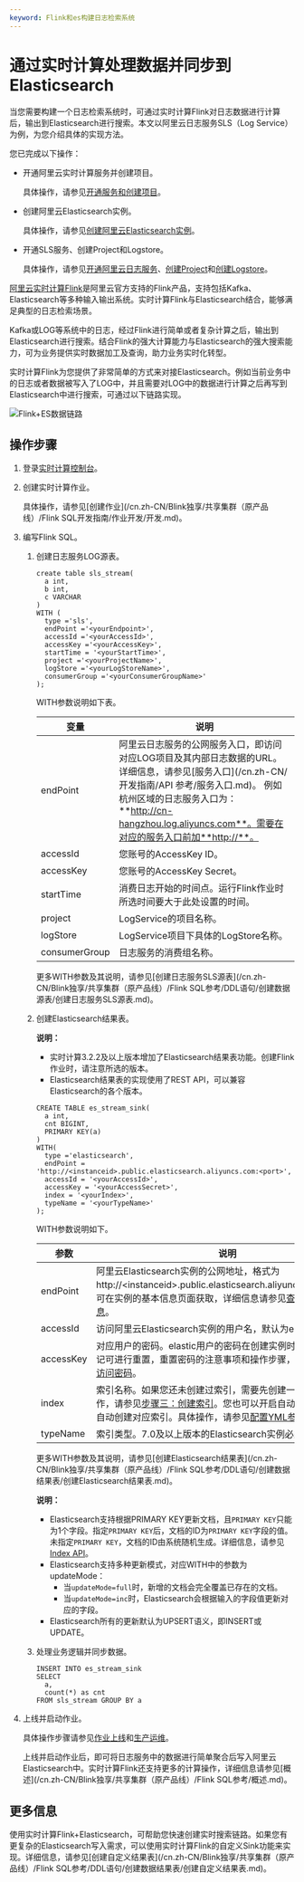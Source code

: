 ```yaml
---
keyword: Flink和es构建日志检索系统
---
```


# 通过实时计算处理数据并同步到Elasticsearch

当您需要构建一个日志检索系统时，可通过实时计算Flink对日志数据进行计算后，输出到Elasticsearch进行搜索。本文以阿里云日志服务SLS（Log Service）为例，为您介绍具体的实现方法。

您已完成以下操作：

-   开通阿里云实时计算服务并创建项目。

    具体操作，请参见[开通服务和创建项目](/cn.zh-CN/Blink独享/共享集群（原产品线）/准备工作/开通服务和创建项目.md)。

-   创建阿里云Elasticsearch实例。

    具体操作，请参见[创建阿里云Elasticsearch实例](/cn.zh-CN/Elasticsearch/实例管理/创建阿里云Elasticsearch实例.md)。

-   开通SLS服务、创建Project和Logstore。

    具体操作，请参见[开通阿里云日志服务](/cn.zh-CN/.md)、[创建Project](/cn.zh-CN/数据采集/准备工作/管理Project.md)和[创建Logstore](/cn.zh-CN/数据采集/准备工作/管理Logstore.md)。


[阿里云实时计算Flink](/cn.zh-CN/产品简介/什么是阿里云实时计算Flink版.md)是阿里云官方支持的Flink产品，支持包括Kafka、Elasticsearch等多种输入输出系统。实时计算Flink与Elasticsearch结合，能够满足典型的日志检索场景。

Kafka或LOG等系统中的日志，经过Flink进行简单或者复杂计算之后，输出到Elasticsearch进行搜索。结合Flink的强大计算能力与Elasticsearch的强大搜索能力，可为业务提供实时数据加工及查询，助力业务实时化转型。

实时计算Flink为您提供了非常简单的方式来对接Elasticsearch。例如当前业务中的日志或者数据被写入了LOG中，并且需要对LOG中的数据进行计算之后再写到Elasticsearch中进行搜索，可通过以下链路实现。

![Flink+ES数据链路](https://static-aliyun-doc.oss-accelerate.aliyuncs.com/assets/img/zh-CN/7724659951/p62597.png)

## 操作步骤

1.  登录[实时计算控制台](https://stream.console.aliyun.com)。

2.  创建实时计算作业。

    具体操作，请参见[创建作业](/cn.zh-CN/Blink独享/共享集群（原产品线）/Flink SQL开发指南/作业开发/开发.md)。

3.  编写Flink SQL。

    1.  创建日志服务LOG源表。

        ```
        create table sls_stream(
          a int,
          b int,
          c VARCHAR
        )
        WITH (
          type ='sls',  
          endPoint ='<yourEndpoint>',
          accessId ='<yourAccessId>',
          accessKey ='<yourAccessKey>',
          startTime = '<yourStartTime>',
          project ='<yourProjectName>',
          logStore ='<yourLogStoreName>',
          consumerGroup ='<yourConsumerGroupName>'
        );
        ```

        WITH参数说明如下表。

        |变量|说明|
        |--|--|
        |endPoint|阿里云日志服务的公网服务入口，即访问对应LOG项目及其内部日志数据的URL。详细信息，请参见[服务入口](/cn.zh-CN/开发指南/API 参考/服务入口.md)。 例如杭州区域的日志服务入口为：**http://cn-hangzhou.log.aliyuncs.com**。需要在对应的服务入口前加**http://**。 |
        |accessId|您账号的AccessKey ID。|
        |accessKey|您账号的AccessKey Secret。|
        |startTime|消费日志开始的时间点。运行Flink作业时所选时间要大于此处设置的时间。|
        |project|LogService的项目名称。|
        |logStore|LogService项目下具体的LogStore名称。|
        |consumerGroup|日志服务的消费组名称。|

        更多WITH参数及其说明，请参见[创建日志服务SLS源表](/cn.zh-CN/Blink独享/共享集群（原产品线）/Flink SQL参考/DDL语句/创建数据源表/创建日志服务SLS源表.md)。

    2.  创建Elasticsearch结果表。

        **说明：**

        -   实时计算3.2.2及以上版本增加了Elasticsearch结果表功能。创建Flink作业时，请注意所选的版本。
        -   Elasticsearch结果表的实现使用了REST API，可以兼容Elasticsearch的各个版本。
        ```
        CREATE TABLE es_stream_sink(
          a int,
          cnt BIGINT,
          PRIMARY KEY(a)
        )
        WITH(
          type ='elasticsearch',
          endPoint = 'http://<instanceid>.public.elasticsearch.aliyuncs.com:<port>',
          accessId = '<yourAccessId>',
          accessKey = '<yourAccessSecret>',
          index = '<yourIndex>',
          typeName = '<yourTypeName>'
        );
        ```

        WITH参数说明如下。

        |参数|说明|
        |--|--|
        |endPoint|阿里云Elasticsearch实例的公网地址，格式为http://<instanceid\>.public.elasticsearch.aliyuncs.com:9200。可在实例的基本信息页面获取，详细信息请参见[查看实例的基本信息](/cn.zh-CN/Elasticsearch/实例管理/查看实例的基本信息.md)。|
        |accessId|访问阿里云Elasticsearch实例的用户名，默认为elastic。|
        |accessKey|对应用户的密码。elastic用户的密码在创建实例时设定，如果忘记可进行重置，重置密码的注意事项和操作步骤，请参见[重置实例访问密码](/cn.zh-CN/Elasticsearch/安全配置/重置实例访问密码.md)。|
        |index|索引名称。如果您还未创建过索引，需要先创建一个索引。具体操作，请参见[步骤三：创建索引](/cn.zh-CN/Elasticsearch/快速开始.md)。您也可以开启自动创建索引功能，自动创建对应索引。具体操作，请参见[配置YML参数](/cn.zh-CN/Elasticsearch/集群配置/配置YML参数.md)。|
        |typeName|索引类型。7.0及以上版本的Elasticsearch实例必须为\_doc。|

        更多WITH参数及其说明，请参见[创建Elasticsearch结果表](/cn.zh-CN/Blink独享/共享集群（原产品线）/Flink SQL参考/DDL语句/创建数据结果表/创建Elasticsearch结果表.md)。

        **说明：**

        -   Elasticsearch支持根据PRIMARY KEY更新文档，且`PRIMARY KEY`只能为1个字段。指定`PRIMARY KEY`后，文档的ID为`PRIMARY KEY`字段的值。未指定`PRIMARY KEY`，文档的ID由系统随机生成。详细信息，请参见[Index API](https://www.elastic.co/guide/en/elasticsearch/reference/current/docs-index_.html)。
        -   Elasticsearch支持多种更新模式，对应WITH中的参数为updateMode：
            -   当`updateMode=full`时，新增的文档会完全覆盖已存在的文档。
            -   当`updateMode=inc`时，Elasticsearch会根据输入的字段值更新对应的字段。
        -   Elasticsearch所有的更新默认为UPSERT语义，即INSERT或UPDATE。
    3.  处理业务逻辑并同步数据。

        ```
        INSERT INTO es_stream_sink
        SELECT 
          a,
          count(*) as cnt
        FROM sls_stream GROUP BY a
        ```

4.  上线并启动作业。

    具体操作步骤请参见[作业上线](/cn.zh-CN/Blink独享/共享集群（原产品线）/快速入门/作业上线.md)和[生产运维](/cn.zh-CN/Blink独享/共享集群（原产品线）/快速入门/生产运维.md)。

    上线并启动作业后，即可将日志服务中的数据进行简单聚合后写入阿里云Elasticsearch中。实时计算Flink还支持更多的计算操作，详细信息请参见[概述](/cn.zh-CN/Blink独享/共享集群（原产品线）/Flink SQL参考/概述.md)。


## 更多信息

使用实时计算Flink+Elasticsearch，可帮助您快速创建实时搜索链路。如果您有更复杂的Elasticsearch写入需求，可以使用实时计算Flink的自定义Sink功能来实现。详细信息，请参见[创建自定义结果表](/cn.zh-CN/Blink独享/共享集群（原产品线）/Flink SQL参考/DDL语句/创建数据结果表/创建自定义结果表.md)。

